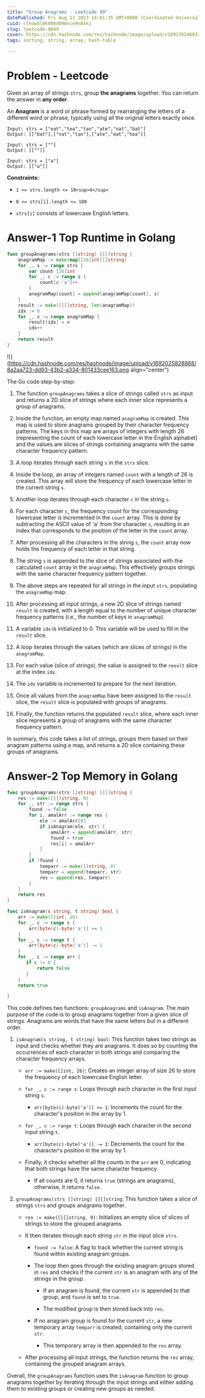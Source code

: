 ```yaml
---
title: "Group Anagrams - Leetcode 49"
datePublished: Fri Aug 11 2023 14:01:35 GMT+0000 (Coordinated Universal Time)
cuid: clhowbl0k000d09mnce9n8xkj
slug: leetcode-0049
cover: https://cdn.hashnode.com/res/hashnode/image/upload/v1691762469331/e6ed6271-744c-4224-a7bc-79e5a131404d.jpeg
tags: sorting, string, array, hash-table

---
```


# Problem - Leetcode

Given an array of strings `strs`, group **the anagrams** together. You can return the answer in **any order**.

An **Anagram** is a word or phrase formed by rearranging the letters of a different word or phrase, typically using all the original letters exactly once.

```plaintext
Input: strs = ["eat","tea","tan","ate","nat","bat"]
Output: [["bat"],["nat","tan"],["ate","eat","tea"]]
```

```plaintext
Input: strs = [""]
Output: [[""]]
```

```plaintext
Input: strs = ["a"]
Output: [["a"]]
```

**Constraints:**

* `1 <= strs.length <= 10<sup>4</sup>`
    
* `0 <= strs[i].length <= 100`
    
* `strs[i]` consists of lowercase English letters.
    

# Answer-1 Top Runtime in Golang

```go
func groupAnagrams(strs []string) [][]string {
	anagramMap := make(map[[26]int][]string)
	for _, s := range strs {
		var count [26]int
		for _, c := range s {
			count[c-'a']++
		}
		anagramMap[count] = append(anagramMap[count], s)
	}
	result := make([][]string, len(anagramMap))
	idx := 0
	for _, v := range anagramMap {
		result[idx] = v
		idx++
	}
	return result
}
```

![](https://cdn.hashnode.com/res/hashnode/image/upload/v1692025828868/8a2aa723-dd93-43b2-a334-801433cee163.png align="center")

The Go code step-by-step:

1. The function `groupAnagrams` takes a slice of strings called `strs` as input and returns a 2D slice of strings where each inner slice represents a group of anagrams.
    
2. Inside the function, an empty map named `anagramMap` is created. This map is used to store anagrams grouped by their character frequency patterns. The keys in this map are arrays of integers with length 26 (representing the count of each lowercase letter in the English alphabet) and the values are slices of strings containing anagrams with the same character frequency pattern.
    
3. A loop iterates through each string `s` in the `strs` slice.
    
4. Inside the loop, an array of integers named `count` with a length of 26 is created. This array will store the frequency of each lowercase letter in the current string `s`.
    
5. Another loop iterates through each character `c` in the string `s`.
    
6. For each character `c`, the frequency count for the corresponding lowercase letter is incremented in the `count` array. This is done by subtracting the ASCII value of 'a' from the character `c`, resulting in an index that corresponds to the position of the letter in the `count` array.
    
7. After processing all the characters in the string `s`, the `count` array now holds the frequency of each letter in that string.
    
8. The string `s` is appended to the slice of strings associated with the calculated `count` array in the `anagramMap`. This effectively groups strings with the same character frequency pattern together.
    
9. The above steps are repeated for all strings in the input `strs`, populating the `anagramMap` map.
    
10. After processing all input strings, a new 2D slice of strings named `result` is created, with a length equal to the number of unique character frequency patterns (i.e., the number of keys in `anagramMap`).
    
11. A variable `idx` is initialized to 0. This variable will be used to fill in the `result` slice.
    
12. A loop iterates through the values (which are slices of strings) in the `anagramMap`.
    
13. For each value (slice of strings), the value is assigned to the `result` slice at the index `idx`.
    
14. The `idx` variable is incremented to prepare for the next iteration.
    
15. Once all values from the `anagramMap` have been assigned to the `result` slice, the `result` slice is populated with groups of anagrams.
    
16. Finally, the function returns the populated `result` slice, where each inner slice represents a group of anagrams with the same character frequency pattern.
    

In summary, this code takes a list of strings, groups them based on their anagram patterns using a map, and returns a 2D slice containing these groups of anagrams.

# Answer-2 Top Memory in Golang

```go
func groupAnagrams(strs []string) [][]string {
    res := make([][]string, 0)
    for _, str := range strs {
        found := false
        for i, amalArr := range res {
            ele := amalArr[0]
            if isAnagram(ele, str) {
                amalArr = append(amalArr, str)   
                found = true
                res[i] = amalArr
            }
        }
        if !found {
            temparr := make([]string, 0)
            temparr = append(temparr, str)
            res = append(res, temparr)
        }
    }
    return res
}

func isAnagram(s string, t string) bool {
    arr := make([]int, 26)
    for _, c := range s {
        arr[byte(c)-byte('a')] += 1
    }
    for _, c := range t {
        arr[byte(c)-byte('a')] -= 1
    }
    for _, c := range arr {
       if c != 0 {
           return false
       }
    }  
    return true

}
```

This code defines two functions: `groupAnagrams` and `isAnagram`. The main purpose of the code is to group anagrams together from a given slice of strings. Anagrams are words that have the same letters but in a different order.

1. `isAnagram(s string, t string) bool`: This function takes two strings as input and checks whether they are anagrams. It does so by counting the occurrences of each character in both strings and comparing the character frequency arrays.
    
    * `arr := make([]int, 26)`: Creates an integer array of size 26 to store the frequency of each lowercase English letter.
        
    * `for _, c := range s`: Loops through each character in the first input string `s`.
        
        * `arr[byte(c)-byte('a')] += 1`: Increments the count for the character's position in the array by 1.
            
    * `for _, c := range t`: Loops through each character in the second input string `t`.
        
        * `arr[byte(c)-byte('a')] -= 1`: Decrements the count for the character's position in the array by 1.
            
    * Finally, it checks whether all the counts in the `arr` are 0, indicating that both strings have the same character frequency.
        
        * If all counts are 0, it returns `true` (strings are anagrams), otherwise, it returns `false`.
            
2. `groupAnagrams(strs []string) [][]string`: This function takes a slice of strings `strs` and groups anagrams together.
    
    * `res := make([][]string, 0)`: Initializes an empty slice of slices of strings to store the grouped anagrams.
        
    * It then iterates through each string `str` in the input slice `strs`.
        
        * `found := false`: A flag to track whether the current string is found within existing anagram groups.
            
        * The loop then goes through the existing anagram groups stored in `res` and checks if the current `str` is an anagram with any of the strings in the group.
            
            * If an anagram is found, the current `str` is appended to that group, and `found` is set to `true`.
                
            * The modified group is then stored back into `res`.
                
        * If no anagram group is found for the current `str`, a new temporary array `temparr` is created, containing only the current `str`.
            
            * This temporary array is then appended to the `res` array.
                
    * After processing all input strings, the function returns the `res` array, containing the grouped anagram arrays.
        

Overall, the `groupAnagrams` function uses the `isAnagram` function to group anagrams together by iterating through the input strings and either adding them to existing groups or creating new groups as needed.